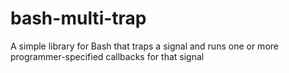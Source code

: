 # bash-multi-trap
A simple library for Bash that traps a signal and runs one or more programmer-specified callbacks for that signal
